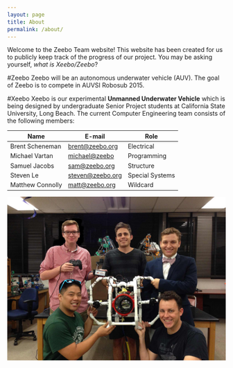 ```yaml
---
layout: page
title: About
permalink: /about/
---
```


Welcome to the Zeebo Team website! This website has been created for us to publicly keep track of the progress of our project. You may be asking yourself, *what is Xeebo/Zeebo*?

#Zeebo
Zeebo will be an autonomous underwater vehicle (AUV). The goal of Zeebo is to compete in AUVSI Robosub 2015.

#Xeebo
Xeebo is our experimental **Unmanned Underwater Vehicle** which is being designed by undergraduate Senior Project students at California State University, Long Beach. The current Computer Engineering team consists of the following members:


Name             | E-mail                                          | Role
-----------------|-------------------------------------------------|----------------
Brent Scheneman  | [brent@zeebo.org](mailto:brent@zeebo.org)       | Electrical
Michael Vartan   | [michael@zeebo](mailto:michael@zeebo.org)       | Programming
Samuel Jacobs    | [sam@zeebo.org](mailto:sam@zeebo.org)           | Structure
Steven Le        | [steven@zeebo.org](mailto:steven@zeebo.org)     | Special Systems
Matthew Connolly | [matt@zeebo.org](mailto:matt@zeebo.org)         | Wildcard


![Team Xeebo](/images/team.jpg "Team Xeebo")
